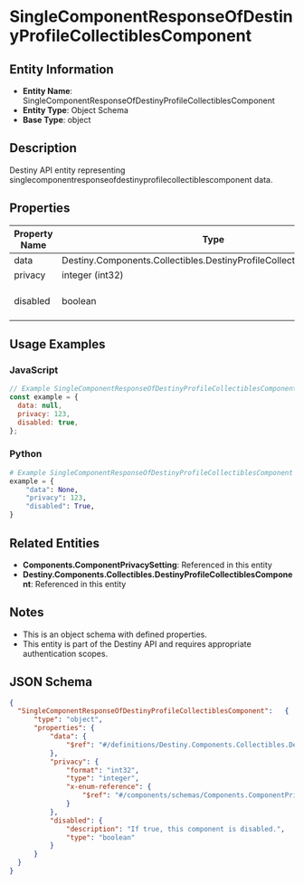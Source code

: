 # SingleComponentResponseOfDestinyProfileCollectiblesComponent

## Entity Information
- **Entity Name**: SingleComponentResponseOfDestinyProfileCollectiblesComponent
- **Entity Type**: Object Schema
- **Base Type**: object

## Description
Destiny API entity representing singlecomponentresponseofdestinyprofilecollectiblescomponent data.

## Properties

| Property Name | Type | Description | Required |
|---------------|------|-------------|----------|
| data | Destiny.Components.Collectibles.DestinyProfileCollectiblesComponent |  | No |
| privacy | integer (int32) |  | No |
| disabled | boolean | If true, this component is disabled. | No |

## Usage Examples

### JavaScript
```javascript
// Example SingleComponentResponseOfDestinyProfileCollectiblesComponent object
const example = {
  data: null,
  privacy: 123,
  disabled: true,
};
```

### Python
```python
# Example SingleComponentResponseOfDestinyProfileCollectiblesComponent object
example = {
    "data": None,
    "privacy": 123,
    "disabled": True,
}
```

## Related Entities
- **Components.ComponentPrivacySetting**: Referenced in this entity
- **Destiny.Components.Collectibles.DestinyProfileCollectiblesComponent**: Referenced in this entity

## Notes
- This is an object schema with defined properties.
- This entity is part of the Destiny API and requires appropriate authentication scopes.

## JSON Schema
```json
{
  "SingleComponentResponseOfDestinyProfileCollectiblesComponent":   {
      "type": "object",
      "properties": {
          "data": {
              "$ref": "#/definitions/Destiny.Components.Collectibles.DestinyProfileCollectiblesComponent"
          },
          "privacy": {
              "format": "int32",
              "type": "integer",
              "x-enum-reference": {
                  "$ref": "#/components/schemas/Components.ComponentPrivacySetting"
              }
          },
          "disabled": {
              "description": "If true, this component is disabled.",
              "type": "boolean"
          }
      }
  }
}
```

